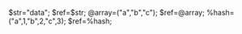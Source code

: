 $str="data";
$ref=\$str;
@array=("a","b","c");
$ref=\@array;
%hash=("a",1,"b",2,"c",3);
$ref=\%hash;

